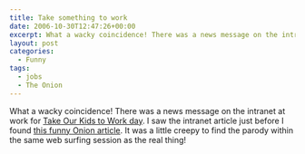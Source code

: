 ```yaml
---
title: Take something to work
date: 2006-10-30T12:47:26+00:00
excerpt: What a wacky coincidence! There was a news message on the intranet at work for Take Our Kids to Work day. I saw the
layout: post
categories:
  - Funny
tags:
  - jobs
  - The Onion
---
```

What a wacky coincidence! There was a news message on the intranet at work for [Take Our Kids to Work day](http://www.takeourkidstowork.ca/). I saw the intranet article just before I found [this funny Onion article](http://www.theonion.com/content/node/54595?utm_source=onion_rss_daily). It was a little creepy to find the parody within the same web surfing session as the real thing!
